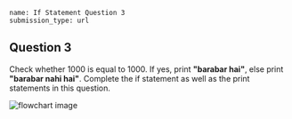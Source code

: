 ```ngMeta
name: If Statement Question 3
submission_type: url
```
## Question 3

Check whether 1000 is equal to 1000. If yes, print **"barabar hai"**, else print **"barabar nahi hai"**. Complete the if statement as well as the print statements in this question.

![flowchart image](assets/question_images/question3-image1.png)
